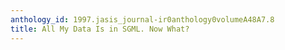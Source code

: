 ```yaml
---
anthology_id: 1997.jasis_journal-ir0anthology0volumeA48A7.8
title: All My Data Is in SGML. Now What?
---
```

